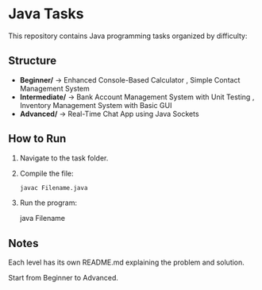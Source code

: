 # Java Tasks 

This repository contains Java programming tasks organized by difficulty:

##  Structure
- **Beginner/** → Enhanced Console-Based Calculator , Simple Contact Management System 
- **Intermediate/** → Bank Account Management System with Unit Testing , Inventory Management System with Basic GUI 
- **Advanced/** → Real-Time Chat App using Java Sockets

##  How to Run
1. Navigate to the task folder.
2. Compile the file:
   ```bash
   javac Filename.java
3. Run the program:

   java Filename

## Notes

Each level has its own README.md explaining the problem and solution.

Start from Beginner to Advanced.
